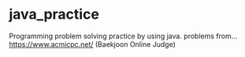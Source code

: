 # java_practice

Programming problem solving practice by using java.
problems from...
https://www.acmicpc.net/ (Baekjoon Online Judge)
